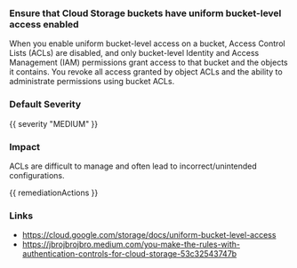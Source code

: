 
### Ensure that Cloud Storage buckets have uniform bucket-level access enabled

When you enable uniform bucket-level access on a bucket, Access Control Lists (ACLs) are disabled, and only bucket-level Identity and Access Management (IAM) permissions grant access to that bucket and the objects it contains. You revoke all access granted by object ACLs and the ability to administrate permissions using bucket ACLs.

### Default Severity
{{ severity "MEDIUM" }}

### Impact
ACLs are difficult to manage and often lead to incorrect/unintended configurations.

<!-- DO NOT CHANGE -->
{{ remediationActions }}

### Links
- https://cloud.google.com/storage/docs/uniform-bucket-level-access
 - https://jbrojbrojbro.medium.com/you-make-the-rules-with-authentication-controls-for-cloud-storage-53c32543747b
        